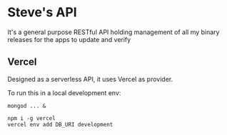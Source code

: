 # Steve's API

It's a general purpose RESTful API holding management
of all my binary releases for the apps to update and
verify

## Vercel

Designed as a serverless API, it uses Vercel as provider.

To run this in a local development env:
```shell
mongod ... &

npm i -g vercel
vercel env add DB_URI development
```
